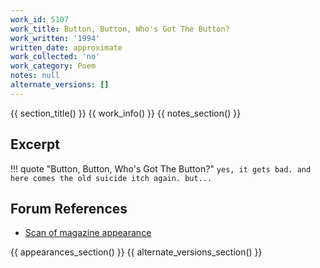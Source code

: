 ```yaml
---
work_id: 5107
work_title: Button, Button, Who's Got The Button?
work_written: '1994'
written_date: approximate
work_collected: 'no'
work_category: Poem
notes: null
alternate_versions: []
---
```


{{ section_title() }}
{{ work_info() }}
{{ notes_section() }}
## Excerpt
!!! quote "Button, Button, Who's Got The Button?"
    ```
    yes, it gets bad.
    and here comes the old suicide itch
    again.
    but...
    ```

## Forum References
- [Scan of magazine appearance](https://bukowskiforum.com/threads/button-button-whos-got-the-button-third-lung-review-no-12-1994.11304/)

{{ appearances_section() }}
{{ alternate_versions_section() }}